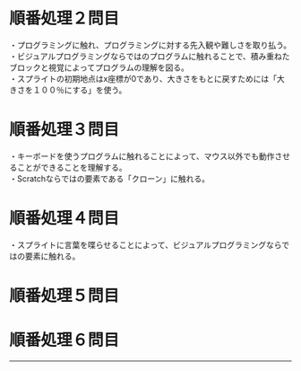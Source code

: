 # 順番処理２問目
・プログラミングに触れ、プログラミングに対する先入観や難しさを取り払う。<br>
・ビジュアルプログラミングならではのプログラムに触れることで、積み重ねたブロックと視覚によってプログラムの理解を図る。<br>
・スプライトの初期地点はx座標が0であり、大きさをもとに戻すためには「大きさを１００％にする」を使う。<br>

# 順番処理３問目
・キーボードを使うプログラムに触れることによって、マウス以外でも動作させることができることを理解する。<br>
・Scratchならではの要素である「クローン」に触れる。<br>

# 順番処理４問目
・スプライトに言葉を喋らせることによって、ビジュアルプログラミングならではの要素に触れる。<br>

# 順番処理５問目

# 順番処理６問目

***

